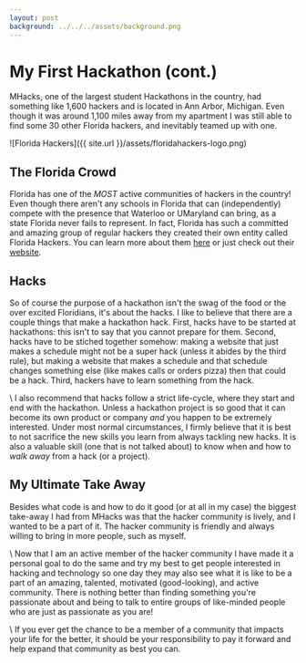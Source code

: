 ```yaml
---
layout: post
background: ../../../assets/background.png
---
```


# My First Hackathon (cont.)

MHacks, one of the largest student Hackathons in the country, had something like 1,600
hackers and is located in Ann Arbor, Michigan. Even though it was around 1,100 miles away
from my apartment I was still able to find some 30 other Florida hackers, and inevitably
teamed up with one.

![Florida Hackers]({{ site.url }}/assets/floridahackers-logo.png)

## The Florida Crowd

Florida has one of the *MOST* active communities of hackers in the country! Even though there
aren't any schools in Florida that can (independently) compete with the presence that Waterloo
or UMaryland can bring, as a state Florida never fails to represent. In fact, Florida has such a
committed and amazing group of regular hackers they created their own entity called Florida Hackers.
You can learn more about them [here](https://medium.com/florida-hackers/the-start-e8056d2780f50) or
just check out their [website](floridahackers.com).

## Hacks

So of course the purpose of a hackathon isn't the swag of the food or the over excited Floridians,
it's about the hacks. I like to believe that there are a couple things that make a hackathon hack.
First, hacks have to be started at hackathons: this isn't to say that you cannot prepare for them.
Second, hacks have to be stiched together somehow: making a website that just makes a schedule might
not be a super hack (unless it abides by the third rule), but making a website that makes a schedule
and that schedule changes something else (like makes calls or orders pizza) then that could be a
hack. Third, hackers have to learn something from the hack.

\\
I also recommend that hacks follow a strict life-cycle, where they start and end with the hackathon.
Unless a hackathon project is so good that it can become its own product or company *and* you happen
to be extremely interested. Under most normal circumstances, I firmly believe that it is best to
not sacrifice the new skills you learn from always tackling new hacks. It is also a valuable skill
(one that is not talked about) to know when and how to _walk away_ from a hack (or a project).


## My Ultimate Take Away

Besides what code is and how to do it good (or at all in my case) the biggest take-away
I had from MHacks was that the hacker community is lively, and I wanted to be a part of it.
The hacker community is friendly and always willing to bring in more people, such as myself.

\\
Now that I am an active member of the hacker community I have made it a personal goal to
do the same and try my best to get people interested in hacking and technology so one day
they may also see what it is like to be a part of an amazing, talented, motivated (good-looking),
and active community. There is nothing better than finding something you're passionate about and
being to talk to entire groups of like-minded people who are just as passionate as you are!

\\
If you ever get the chance to be a member of a community that impacts your life for the better,
it should be your responsibility to pay it forward and help expand that community as best you can.
